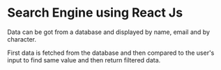 #  Search Engine using React Js

Data can be got from a database and displayed by name, email and by character.

First data is fetched from the database and then compared to the user's input to find same value and then return filtered data.